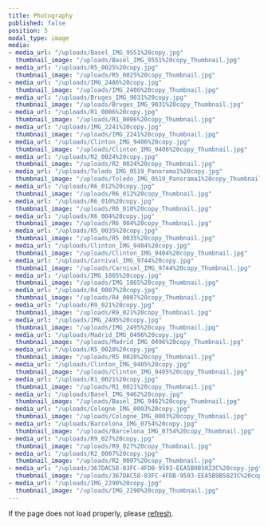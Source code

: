 ```yaml
---
title: Photography
published: false
position: 5
modal_type: image
media:
- media_url: "/uploads/Basel_IMG_9551%20copy.jpg"
  thumbnail_image: "/uploads/Basel_IMG_9551%20copy_Thumbnail.jpg"
- media_url: "/uploads/R5_0025%20copy.jpg"
  thumbnail_image: "/uploads/R5_0025%20copy_Thumbnail.jpg"
- media_url: "/uploads/IMG_2486%20copy.jpg"
  thumbnail_image: "/uploads/IMG_2486%20copy_Thumbnail.jpg"
- media_url: "/uploads/Bruges_IMG_9031%20copy.jpg"
  thumbnail_image: "/uploads/Bruges_IMG_9031%20copy_Thumbnail.jpg"
- media_url: "/uploads/R1_0006%20copy.jpg"
  thumbnail_image: "/uploads/R1_0006%20copy_Thumbnail.jpg"
- media_url: "/uploads/IMG_2241%20copy.jpg"
  thumbnail_image: "/uploads/IMG_2241%20copy_Thumbnail.jpg"
- media_url: "/uploads/Clinton_IMG_9406%20copy.jpg"
  thumbnail_image: "/uploads/Clinton_IMG_9406%20copy_Thumbnail.jpg"
- media_url: "/uploads/R2_0024%20copy.jpg"
  thumbnail_image: "/uploads/R2_0024%20copy_Thumbnail.jpg"
- media_url: "/uploads/Toledo_IMG_0519_Panorama1%20copy.jpg"
  thumbnail_image: "/uploads/Toledo_IMG_0519_Panorama1%20copy_Thumbnail.jpg"
- media_url: "/uploads/R6_012%20copy.jpg"
  thumbnail_image: "/uploads/R6_012%20copy_Thumbnail.jpg"
- media_url: "/uploads/R6_010%20copy.jpg"
  thumbnail_image: "/uploads/R6_010%20copy_Thumbnail.jpg"
- media_url: "/uploads/R6_004%20copy.jpg"
  thumbnail_image: "/uploads/R6_004%20copy_Thumbnail.jpg"
- media_url: "/uploads/R5_0035%20copy.jpg"
  thumbnail_image: "/uploads/R5_0035%20copy_Thumbnail.jpg"
- media_url: "/uploads/Clinton_IMG_9404%20copy.jpg"
  thumbnail_image: "/uploads/Clinton_IMG_9404%20copy_Thumbnail.jpg"
- media_url: "/uploads/Carnival_IMG_9744%20copy.jpg"
  thumbnail_image: "/uploads/Carnival_IMG_9744%20copy_Thumbnail.jpg"
- media_url: "/uploads/IMG_1865%20copy.jpg"
  thumbnail_image: "/uploads/IMG_1865%20copy_Thumbnail.jpg"
- media_url: "/uploads/R4_0007%20copy.jpg"
  thumbnail_image: "/uploads/R4_0007%20copy_Thumbnail.jpg"
- media_url: "/uploads/R9_021%20copy.jpg"
  thumbnail_image: "/uploads/R9_021%20copy_Thumbnail.jpg"
- media_url: "/uploads/IMG_2495%20copy.jpg"
  thumbnail_image: "/uploads/IMG_2495%20copy_Thumbnail.jpg"
- media_url: "/uploads/Madrid_IMG_0496%20copy.jpg"
  thumbnail_image: "/uploads/Madrid_IMG_0496%20copy_Thumbnail.jpg"
- media_url: "/uploads/R5_0028%20copy.jpg"
  thumbnail_image: "/uploads/R5_0028%20copy_Thumbnail.jpg"
- media_url: "/uploads/Clinton_IMG_9405%20copy.jpg"
  thumbnail_image: "/uploads/Clinton_IMG_9405%20copy_Thumbnail.jpg"
- media_url: "/uploads/R1_0021%20copy.jpg"
  thumbnail_image: "/uploads/R1_0021%20copy_Thumbnail.jpg"
- media_url: "/uploads/Basel_IMG_9462%20copy.jpg"
  thumbnail_image: "/uploads/Basel_IMG_9462%20copy_Thumbnail.jpg"
- media_url: "/uploads/Cologne_IMG_0003%20copy.jpg"
  thumbnail_image: "/uploads/Cologne_IMG_0003%20copy_Thumbnail.jpg"
- media_url: "/uploads/Barcelona_IMG_0754%20copy.jpg"
  thumbnail_image: "/uploads/Barcelona_IMG_0754%20copy_Thumbnail.jpg"
- media_url: "/uploads/R9_027%20copy.jpg"
  thumbnail_image: "/uploads/R9_027%20copy_Thumbnail.jpg"
- media_url: "/uploads/R2_0007%20copy.jpg"
  thumbnail_image: "/uploads/R2_0007%20copy_Thumbnail.jpg"
- media_url: "/uploads/367DAC58-03FC-4FDB-9593-EEA5B9B5023C%20copy.jpg"
  thumbnail_image: "/uploads/367DAC58-03FC-4FDB-9593-EEA5B9B5023C%20copy_Thumbnail.jpg"
- media_url: "/uploads/IMG_2290%20copy.jpg"
  thumbnail_image: "/uploads/IMG_2290%20copy_Thumbnail.jpg"
---
```


If the page does not load properly, please [refresh](http://schwartzjake.com/photography/).